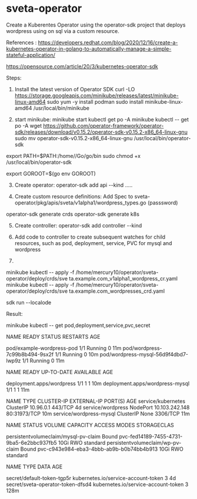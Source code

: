 # sveta-operator
 
Create a Kuberentes Operator using the operator-sdk project that deploys wordpress using on sql via a custom resource.

References : 
    https://developers.redhat.com/blog/2020/12/16/create-a-kubernetes-operator-in-golang-to-automatically-manage-a-simple-stateful-application/               
    
  https://opensource.com/article/20/3/kubernetes-operator-sdk
    


Steps:
1. Install the latest version of Operator SDK
curl -LO https://storage.googleapis.com/minikube/releases/latest/minikube-linux-amd64
sudo yum -y install podman
sudo install minikube-linux-amd64 /usr/local/bin/minikube

2. start minikube:
minikube start
kubectl get po -A
minikube kubectl -- get po -A
wget https://github.com/operator-framework/operator-sdk/releases/download/v0.15.2/operator-sdk-v0.15.2-x86_64-linux-gnu
sudo mv operator-sdk-v0.15.2-x86_64-linux-gnu /usr/local/bin/operator-sdk
 
export PATH=$PATH:/home/<user>/Go/go/bin
sudo chmod +x /usr/local/bin/operator-sdk
 
export GOROOT=$(go env GOROOT)

3. Create operator:
operator-sdk add api --kind .....

4. Create custom resource definitions: Add Spec to sveta-operator/pkg/apis/sveta/v1alpha1/wordpress_types.go (passsword)

operator-sdk generate crds
operator-sdk generate k8s

5. Create controller:
operator-sdk add controller --kind 

6. Add code to controller to create subsequent watches for child resources, such as pod, deployment, service, PVC for mysql and wordpress
7. 
minikube kubectl -- apply -f /home/mercury10/operator/sveta-operator/deploy/crds/sve  ta.example.com_v1alpha1_wordpress_cr.yaml
minikube kubectl -- apply -f /home/mercury10/operator/sveta-operator/deploy/crds/sve  ta.example.com_wordpresses_crd.yaml

sdk run --localode 


Result:

minikube kubectl -- get pod,deployment,service,pvc,secret

NAME                                   READY   STATUS    RESTARTS   AGE

pod/example-wordpress-pod              1/1     Running   0          11m
pod/wordpress-7c99b8b494-9sx2f         1/1     Running   0          10m
pod/wordpress-mysql-56d9f4dbd7-lwp9z   1/1     Running   0          11m

NAME                              READY   UP-TO-DATE   AVAILABLE   AGE

deployment.apps/wordpress         1/1     1            1           10m
deployment.apps/wordpress-mysql   1/1     1            1           11m

NAME                      TYPE        CLUSTER-IP       EXTERNAL-IP   PORT(S)        AGE
service/kubernetes        ClusterIP   10.96.0.1        <none>        443/TCP        4d
service/wordpress         NodePort    10.103.242.148   <none>        80:31973/TCP   10m
service/wordpress-mysql   ClusterIP   None             <none>        3306/TCP       11m

NAME                                   STATUS   VOLUME                                     CAPACITY   ACCESS MODES   STORAGECLAS

persistentvolumeclaim/mysql-pv-claim   Bound    pvc-fed14189-7455-4731-9ba5-6e2bbc937fb5   10Gi       RWO            standard
persistentvolumeclaim/wp-pv-claim      Bound    pvc-c943e984-eba3-4bbb-ab9b-b0b74bb4b913   10Gi       RWO            standard

NAME                                               TYPE                                  DATA   AGE

secret/default-token-tgp5r                         kubernetes.io/service-account-token   3      4d
secret/sveta-operator-token-dfsd4                  kubernetes.io/service-account-token   3      128m


